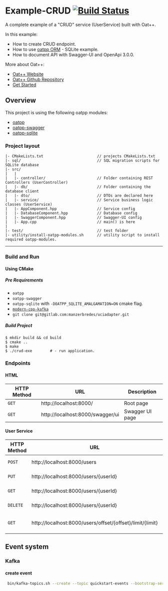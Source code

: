 # Example-CRUD [![Build Status](https://dev.azure.com/lganzzzo/lganzzzo/_apis/build/status/oatpp.example-crud?branchName=master)](https://dev.azure.com/lganzzzo/lganzzzo/_build?definitionId=9?branchName=master)

A complete example of a "CRUD" service (UserService) built with Oat++.

In this example:

- How to create CRUD endpoint.
- How to use [oatpp ORM](https://oatpp.io/docs/components/orm/#high-level-overview) - SQLite example.
- How to document API with Swagger-UI and OpenApi 3.0.0.

More about Oat++:

- [Oat++ Website](https://oatpp.io/)
- [Oat++ Github Repository](https://github.com/oatpp/oatpp)
- [Get Started](https://oatpp.io/docs/start)

## Overview

This project is using the following oatpp modules:

- [oatpp](https://github.com/oatpp/oatpp)
- [oatpp-swagger](https://github.com/oatpp/oatpp-swagger)
- [oatpp-sqlite](https://github.com/oatpp/oatpp-sqlite)

### Project layout

```
|- CMakeLists.txt                        // projects CMakeLists.txt
|- sql/                                  // SQL migration scripts for SQLite database
|- src/
|   |
|   |- controller/                       // Folder containing REST Controllers (UserController)
|   |- db/                               // Folder containing the database client
|   |- dto/                              // DTOs are declared here
|   |- service/                          // Service business logic classes (UserService)
|   |- AppComponent.hpp                  // Service config
|   |- DatabaseComponent.hpp             // Database config
|   |- SwaggerComponent.hpp              // Swagger-UI config
|   |- App.cpp                           // main() is here
|
|- test/                                 // test folder
|- utility/install-oatpp-modules.sh      // utility script to install required oatpp-modules.
```

---

### Build and Run

#### Using CMake

##### Pre Requirements

- `oatpp`
- `oatpp-swagger`
- `oatpp-sqlite` with `-DOATPP_SQLITE_AMALGAMATION=ON` cmake flag.
- [`modern-cpp-kafka`](https://github.com/morganstanley/modern-cpp-kafka)
- `git clone git@gitlab.com:manzerbredes/uciadapter.git`

##### Build Project

```
$ mkdir build && cd build
$ cmake ..
$ make
$ ./crud-exe        # - run application.
```

### Endpoints

#### HTML

| HTTP Method | URL                              | Description     |
| ----------- | -------------------------------- | --------------- |
| `GET`       | http://localhost:8000/           | Root page       |
| `GET`       | http://localhost:8000/swagger/ui | Swagger UI page |

#### User Service

| HTTP Method | URL                                                       | Description               |
| ----------- | --------------------------------------------------------- | ------------------------- |
| `POST`      | http://localhost:8000/users                               | Create new User           |
| `PUT`       | http://localhost:8000/users/{userId}                      | Update User by ID         |
| `GET`       | http://localhost:8000/users/{userId}                      | Get User by ID            |
| `DELETE`    | http://localhost:8000/users/{userId}                      | Delete User by ID         |
| `GET`       | http://localhost:8000/users/offset/{offset}/limit/{limit} | Get All Users with Paging |

## Event system

### Kafka

#### create event

```sh
 bin/kafka-topics.sh --create --topic quickstart-events --bootstrap-server localhost:9092
```
